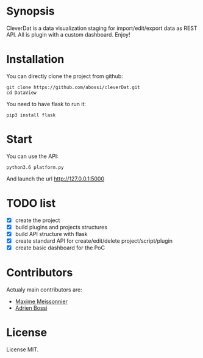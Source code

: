 # Synopsis

CleverDat is a data visualization staging for import/edit/export data as REST API. All is plugin with a custom dashboard. Enjoy!

# Installation

You can directly clone the project from github:

```
git clone https://github.com/abossi/cleverDat.git
cd DataView
```

You need to have flask to run it:

```
pip3 install flask
```

# Start

You can use the API:

```
python3.6 platform.py
```

And launch the url http://127.0.0.1:5000

# TODO list

- [x] create the project
- [x] build plugins and projects structures
- [x] build API structure with flask
- [x] create standard API for create/edit/delete project/script/plugin
- [x] create basic dashboard for the PoC

# Contributors

Actualy main contributors are:
- [Maxime Meissonnier](https://gitlab.com/uusername)
- [Adrien Bossi](https://gitlab.com/abossi)

# License

License MIT.
